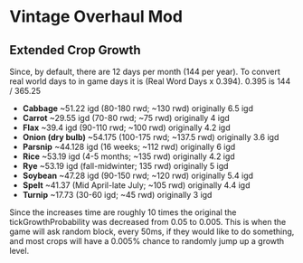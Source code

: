 # Vintage Overhaul Mod

## Extended Crop Growth
Since, by default, there are 12 days per month (144 per year). To convert real world days to in game days it is (Real Word Days x 0.394). 0.395 is 144 / 365.25

* **Cabbage** ~51.22 igd (80-180 rwd; ~130 rwd) originally 6.5 igd
* **Carrot** ~29.55 igd (70-80 rwd; ~75 rwd) originally 4 igd
* **Flax** ~39.4 igd (90-110 rwd; ~100 rwd) originally 4.2 igd
* **Onion (dry bulb)** ~54.175 (100-175 rwd; ~137.5 rwd) originally 3.6 igd
* **Parsnip** ~44.128 igd (16 weeks; ~112 rwd) originally 6 igd
* **Rice** ~53.19 igd (4-5 months; ~135 rwd) originally 4.2 igd
* **Rye** ~53.19 igd (fall-midwinter; 135 rwd) originally 5 igd
* **Soybean** ~47.28 igd (90-150 rwd; ~120 rwd) originally 5.4 igd
* **Spelt** ~41.37 (Mid April-late July; ~105 rwd) originally 4.4 igd
* **Turnip** ~17.73 (30-60 igd; ~45 rwd) originally 3 igd

Since the increases time are roughly 10 times the original the tickGrowthProbability was decreased from 0.05 to 0.005. This is when the game will ask random block, every 50ms, if they would like to do something, and most crops will have a 0.005% chance to randomly jump up a growth level.